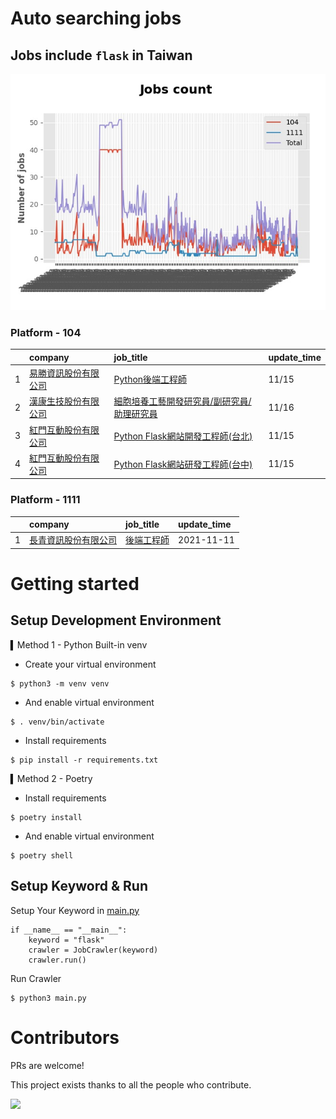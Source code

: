 # Auto searching jobs

## Jobs include `flask` in Taiwan 

 ![image](./doc/plot_img.jpg)


### Platform - 104


|    | company                                                                              | job_title                                                                                | update_time   |
|---:|:-------------------------------------------------------------------------------------|:-----------------------------------------------------------------------------------------|:--------------|
|  1 | [易勝資訊股份有限公司](https://www.104.com.tw/company/1a2x6bj8og?jobsource=jolist_c_relevance) | [Python後端工程師](https://www.104.com.tw/job/76vbt?jobsource=jolist_c_relevance)             | 11/15         |
|  2 | [漢康生技股份有限公司](https://www.104.com.tw/company/1a2x6blf97?jobsource=jolist_d_date)      | [細胞培養工藝開發研究員/副研究員/助理研究員](https://www.104.com.tw/job/7cccb?jobsource=jolist_d_date)       | 11/16         |
|  3 | [紅門互動股份有限公司](https://www.104.com.tw/company/oh4m67k?jobsource=jolist_c_relevance)    | [Python Flask網站開發工程師(台北)](https://www.104.com.tw/job/6xtfl?jobsource=jolist_c_relevance) | 11/15         |
|  4 | [紅門互動股份有限公司](https://www.104.com.tw/company/oh4m67k?jobsource=jolist_c_relevance)    | [Python Flask網站研發工程師(台中)](https://www.104.com.tw/job/6kf9h?jobsource=jolist_c_relevance) | 11/15         |

### Platform - 1111


|    | company                                              | job_title                                      | update_time   |
|---:|:-----------------------------------------------------|:-----------------------------------------------|:--------------|
|  1 | [長青資訊股份有限公司](https://www.1111.com.tw/corp/71694811/) | [後端工程師](https://www.1111.com.tw/job/85012186/) | 2021-11-11    |



# Getting started
## Setup Development Environment
▍Method 1 - Python Built-in venv

- Create your virtual environment
```
$ python3 -m venv venv
```
- And enable virtual environment
```
$ . venv/bin/activate
```
- Install requirements
```
$ pip install -r requirements.txt 
```

▍Method 2 - Poetry
- Install requirements
```
$ poetry install
```
- And enable virtual environment
```
$ poetry shell
```

## Setup Keyword & Run

Setup Your Keyword in [main.py](./main.py#L88)
```
if __name__ == "__main__":
    keyword = "flask"
    crawler = JobCrawler(keyword)
    crawler.run()
```

Run Crawler
```
$ python3 main.py
```

# Contributors
PRs are welcome!

This project exists thanks to all the people who contribute.

<a href="https://github.com/hsuanchi/auto-search-flask-job/graphs/contributors">
  <img src="https://contrib.rocks/image?repo=hsuanchi/auto-search-flask-job"/>
</a>
